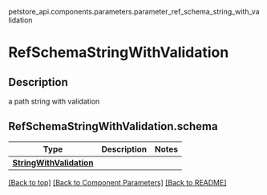petstore_api.components.parameters.parameter_ref_schema_string_with_validation
# RefSchemaStringWithValidation

## Description
a path string with validation
## <a id="parameter_ref_schema_string_with_validationschema" >RefSchemaStringWithValidation.schema</a>
Type | Description  | Notes
------------- | ------------- | -------------
[**StringWithValidation**](../../components/schema/string_with_validation.StringWithValidation.md) |  | 


[[Back to top]](#top) [[Back to Component Parameters]](../../../README.md#Component-Parameters) [[Back to README]](../../../README.md)
